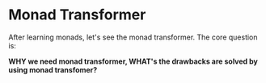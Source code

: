 # Monad Transformer
After learning monads, let's see the monad transformer. The core question is:

**WHY we need monad transformer, WHAT's the drawbacks are solved by using monad transfomer?**

